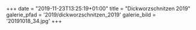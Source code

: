 +++
date = "2019-11-23T13:25:19+01:00"
title = "Dickworzschnitzen 2019"
galerie_pfad = '2019/dickworzschnitzen_2019'
galerie_bild = '20191018_34.jpg'
+++

